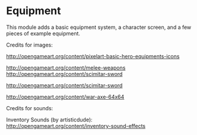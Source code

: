 Equipment
============

This module adds a basic equipment system, a character screen, and a few pieces of example equipment.


Credits for images:

http://opengameart.org/content/pixelart-basic-hero-equipments-icons

http://opengameart.org/content/melee-weapons
http://opengameart.org/content/scimitar-sword

http://opengameart.org/content/scimitar-sword

http://opengameart.org/content/war-axe-64x64

Credits for sounds:

Inventory Sounds (by artisticdude): http://opengameart.org/content/inventory-sound-effects
